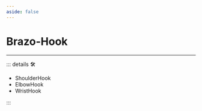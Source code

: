 ```yaml
---
aside: false
---
```

# Brazo-Hook

---

<!-- =================================================== -->
<!-- =================================================== -->
<!-- =================================================== -->
<!-- =================================================== -->
<!-- =================================================== -->
::: details 🛠

- ShoulderHook
- ElbowHook
- WristHook

:::

